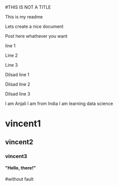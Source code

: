 #THIS IS NOT A TITLE

This is my readme

Lets create a nice document

Post here whathever you want 

line 1

Line 2

Line 3

Dilsad line 1

Dilsad line 2

Dilsad line 3

I am Anjali 
I am from India 
I am learning data science

# vincent1
## vincent2
### vincent3
#### "Hello, there!"

#without fault
